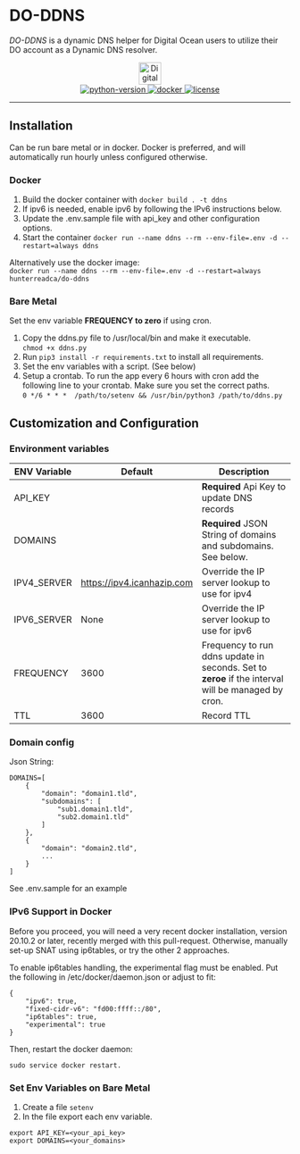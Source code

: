 # DO-DDNS

_DO-DDNS_ is a dynamic DNS helper for Digital Ocean users to utilize their DO account as a Dynamic DNS resolver.

<p align="center">
    <a href="https://www.digitalocean.com/?refcode=4afde7f13fdf&utm_campaign=Referral_Invite&utm_medium=Referral_Program&utm_source=badge"><img src="https://web-platforms.sfo2.cdn.digitaloceanspaces.com/WWW/Badge%201.svg" alt="DigitalOcean Referral Badge" height="40" /></a>
    <br>
    <a href="https://www.python.org/downloads/release/python-380/" target="_blank">
    <img src="https://img.shields.io/badge/python-v3.11%2B-blue" alt="python-version">
    </a>
    <a href="https://hub.docker.com/repository/docker/hunterreadca/do-ddns" target="_blank">
    <img src="https://img.shields.io/docker/image-size/hunterreadca/do-ddns/latest" alt="docker">
    </a>
    <a href="https://github.com/hunter-read/lfg-notify-bot/blob/main/LICENSE" target="_blank">
    <img src="https://img.shields.io/github/license/hunter-read/do-ddns" alt="license">
    </a>
</p>

---

## Installation
Can be run bare metal or in docker. Docker is preferred, and will automatically run hourly unless configured otherwise.

### Docker
1. Build the docker container with `docker build . -t ddns`
2. If ipv6 is needed, enable ipv6 by following the IPv6 instructions below.  
3. Update the .env.sample file with api_key and other configuration options.  
4. Start the container `docker run --name ddns --rm --env-file=.env -d --restart=always ddns`

Alternatively use the docker image:  
`docker run --name ddns --rm --env-file=.env -d --restart=always hunterreadca/do-ddns`

### Bare Metal
Set the env variable **FREQUENCY to zero** if using cron.
1. Copy the ddns.py file to /usr/local/bin and make it executable.  
`chmod +x ddns.py` 
2. Run `pip3 install -r requirements.txt` to install all requirements.
3. Set the env variables with a script. (See below)
4. Setup a crontab. To run the app every 6 hours with cron add the following line to your crontab. Make sure you set the correct paths.    
`0 */6 * * *  /path/to/setenv && /usr/bin/python3 /path/to/ddns.py`


## Customization and Configuration
### Environment variables
| ENV Variable | Default | Description |
| --- | --- | --- |
| API_KEY | | **Required** Api Key to update DNS records |
| DOMAINS | | **Required** JSON String of domains and subdomains. See below. |
| IPV4_SERVER | https://ipv4.icanhazip.com | Override the IP server lookup to use for ipv4 |
| IPV6_SERVER | None | Override the IP server lookup to use for ipv6 |
| FREQUENCY | 3600 | Frequency to run ddns update in seconds. Set to **zeroe** if the interval will be managed by cron. |
| TTL | 3600 | Record TTL |

### Domain config
Json String:
```
DOMAINS=[
    {
        "domain": "domain1.tld", 
        "subdomains": [
            "sub1.domain1.tld",
            "sub2.domain1.tld"
        ]
    },
    {
        "domain": "domain2.tld",
        ...
    }
]
```
See .env.sample for an example

### IPv6 Support in Docker
Before you proceed, you will need a very recent docker installation, version 20.10.2 or later, recently merged with this pull-request. Otherwise, manually set-up SNAT using ip6tables, or try the other 2 approaches.

To enable ip6tables handling, the experimental flag must be enabled. Put the following in /etc/docker/daemon.json or adjust to fit:

```
{
	"ipv6": true,
	"fixed-cidr-v6": "fd00:ffff::/80",
	"ip6tables": true,
	"experimental": true
}
```
Then, restart the docker daemon:

`sudo service docker restart.`

### Set Env Variables on Bare Metal
1. Create a file `setenv`
2. In the file export each env variable.
```
export API_KEY=<your_api_key>
export DOMAINS=<your_domains>
```